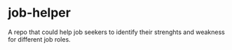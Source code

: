 # job-helper
A repo that could help job seekers to identify their strenghts and weakness for different job roles.
